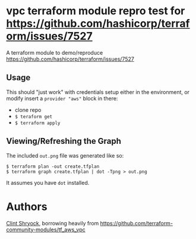 vpc terraform module repro test for https://github.com/hashicorp/terraform/issues/7527
===========

A terraform module to demo/reproduce https://github.com/hashicorp/terraform/issues/7527

Usage
-----

This should "just work" with credentials setup either in the environment, or
modify insert a `provider "aws"` block in there:

- clone repo
- `$ teraform get`
- `$ terraform apply`


Viewing/Refreshing the Graph
------

The included `out.png` file was generated like so:

```
$ terraform plan -out create.tfplan
$ terraform graph create.tfplan | dot -Tpng > out.png
```

It assumes you have `dot` installed. 

Authors
=======

[Clint Shryock](https://github.com/phinze), borrowing heavily from https://github.com/terraform-community-modules/tf_aws_vpc
